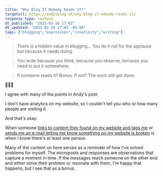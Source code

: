 ```yaml
---
title: "Why Blog If Nobody Reads It?"
targeturl: https://andysblog.uk/why-blog-if-nobody-reads-it/
response_type: reshare
dt_published: "2025-02-10 17:02"
dt_updated: "2025-02-10 17:02 -05:00"
tags: ["blogging","expression","creativity","writing"]
---
```


> There is a hidden value in blogging... You do it not for the applause but because it needs doing.

> You write because you think, because you observe, because you need to put it somewhere.

> If someone reads it? Bonus. If not? The work still got done.

💯💯💯

I agree with many of the points in Andy's post.

I don't have analytics on my website, so I couldn't tell you who or how many people are visiting it. 

And that's okay.

When someone [links to content they found on my website and tags me](https://malici.ous.computer/@shellsharks/statuses/01JKGDJCE0WZYAWRB816J8JFG2) or [sends me an e-mail letting me know something on my website is broken](/notes/cdn-issue-fixed-redirects-working) is when I know there's at least one person.

Many of the content on here serves as a reminder of how I've solved problems for myself. The microposts and responses are observations that capture a moment in time. If the messages reach someone on the other end and either solve their problem or resonate with them, I'm happy that happens, but I see that as a bonus.